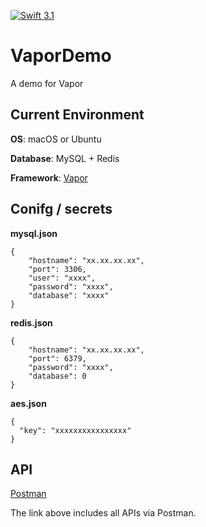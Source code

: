 <p align="left">
    <a href="https://swift.org">
        <img src="http://img.shields.io/badge/swift-3.1-brightgreen.svg" alt="Swift 3.1">
    </a>
</p>

# VaporDemo
A demo for Vapor

## Current Environment

**OS**: macOS or Ubuntu

**Database**: MySQL + Redis

**Framework**: [Vapor](https://github.com/vapor/vapor)

## Conifg / secrets

**mysql.json**

```
{
    "hostname": "xx.xx.xx.xx",
    "port": 3306,
    "user": "xxxx",
    "password": "xxxx",
    "database": "xxxx"
}
```

**redis.json**

```
{
    "hostname": "xx.xx.xx.xx",
    "port": 6379,
    "password": "xxxx",
    "database": 0
}
```

**aes.json**

```
{
  "key": "xxxxxxxxxxxxxxxx"
}

```

## API

[Postman](https://www.getpostman.com/collections/b086c87eca32e606fb00)

The link above includes all APIs via Postman.

